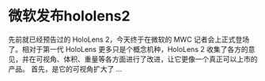 # 微软发布hololens2


先前就已经预告过的 HoloLens 2，今天终于在微软的 MWC 记者会上正式登场了。相对于第一代 HoloLens 更多只是个概念机种，HoloLens 2 收集了各方的意见，并在可视角、体积、重量等各方面进行了改进，让它更像一个真正可以上市的产品。 首先，是它的可视角扩大了 ...